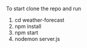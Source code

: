 To start clone the repo and run

1. cd weather-forecast
2. npm install
3. npm start
4. nodemon server.js